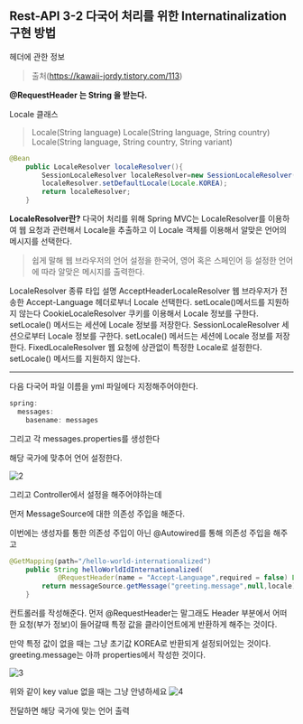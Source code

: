 ## Rest-API 3-2 다국어 처리를 위한 Internatinalization 구현 방법

헤더에 관한 정보

> 출처(https://kawaii-jordy.tistory.com/113)

**@RequestHeader 는 String 을 받는다.**

Locale 클래스
> Locale(String language)
Locale(String language, String country)
Locale(String language, String country, String variant)

```java
@Bean
	public LocaleResolver localeResolver(){
		SessionLocaleResolver localeResolver=new SessionLocaleResolver();
		localeResolver.setDefaultLocale(Locale.KOREA);
		return localeResolver;
	}
```

**LocaleResolver란?**
다국어 처리를 위해 Spring MVC는 LocaleResolver를 이용하여 웹 요청과 관련해서 Locale을 추출하고 이 Locale 객체를 이용해서 알맞은 언어의 메시지를 선택한다.
> 쉽게 말해 웹 브라우저의 언어 설정을 한국어, 영어 혹은 스페인어 등 설정한 언어에 따라 알맞은 메시지를 출력한다.

LocaleResolver 종류
         타입	                                                  설명
AcceptHeaderLocaleResolver	웹 브라우저가 전송한 Accept-Language 헤더로부너 Locale 선택한다. setLocale()메서드를 지원하지 않는다
CookieLocaleResolver	쿠키를 이용해서 Locale 정보를 구한다. setLocale() 메서드는 세션에 Locale 정보를 저장한다.
SessionLocaleResolver	세션으로부터 Locale 정보를 구한다. setLocale() 메서드는 세션에 Locale 정보를 저장한다.
FixedLocaleResolver	웹 요청에 상관없이 특정한 Locale로 설정한다. setLocale() 메서드를 지원하지 않는다.

___

다음 다국어 파일 이름을 yml 파일에다 지정해주어야한다.

```java
spring:
  messages:
    basename: messages
```

그리고 각 messages.properties를 생성한다

해당 국가에 맞추어 언어 설정한다.

![2](https://user-images.githubusercontent.com/113106136/212544940-cc041487-6f3c-4871-8c0a-93bc55db6e5f.png)

그리고 Controller에서 설정을 해주어야하는데

먼저 MessageSource에 대한 의존성 주입을 해준다.

이번에는 생성자를 통한 의존성 주입이 아닌 @Autowired를 통해 의존성 주입을 해주고
```java
@GetMapping(path="/hello-world-internationalized")
    public String helloWorldIdInternationalized(
            @RequestHeader(name = "Accept-Language",required = false) Locale locale){ //Accept-Language라는 헤더값이 포함되지 않았을 경우에는 default locale 값(한국어)을 설정된다
        return messageSource.getMessage("greeting.message",null,locale);
    }
 ```
 
 컨트롤러를 작성해준다. 먼저 @RequestHeader는 말그래도 Header 부분에서 어떠한 요청(부가 정보)이 들어갈때 
 특정 값을 클라이언트에게 반환하게 해주는 것이다.

만약 특정 값이 없을 때는 그냥 초기값 KOREA로 반환되게 설정되어있는 것이다.
greeting.message는 아까 properties에서 작성한 것이다. 

![3](https://user-images.githubusercontent.com/113106136/212545217-c5c3e51f-4c44-4a9d-af18-410ae38f3ed3.png)

위와 같이 key value 없을 때는 그냥 안녕하세요
![4](https://user-images.githubusercontent.com/113106136/212545290-fc162bd0-fb3b-4dd5-a74e-1a6911fc72a7.png)

전달하면 해당 국가에 맞는 언어 출력


